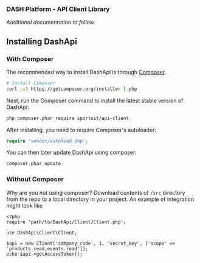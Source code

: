 ### DASH Platform - API Client Library

_Additional documentation to follow._

## Installing DashApi

### With Composer
The recommended way to install DashApi is through
[Composer](http://getcomposer.org).

```bash
# Install Composer
curl -sS https://getcomposer.org/installer | php
```

Next, run the Composer command to install the latest stable version of DashApi:

```bash
php composer.phar require sportsit/api-client
```

After installing, you need to require Composer's autoloader:

```php
require 'vendor/autoload.php';
```

You can then later update DashApi using composer:

 ```bash
composer.phar update
 ```

 ### Without Composer

 Why are you not using composer?
 Download contents of `/src` directory from the repo to a local directory in your project. An example of integration might look like
 ```
<?php
require 'path/to/DashApi/Client/Client.php';

use DashApi\Client\Client;

$api = new Client('company_code', 1, 'secret_key', ['scope' => 'products.read,events.read']);
echo $api->getAccessToken();
```

